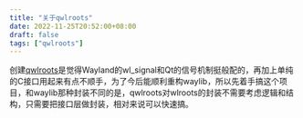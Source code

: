 ```yaml
---
title: "关于qwlroots"
date: 2022-11-25T20:52:00+08:00
draft: false
tags: ["qwlroots"]
---
```


创建[qwlroots](https://github.com/vioken/qwlroots/)是觉得Wayland的wl_signal和Qt的信号机制挺般配的，再加上单纯的C接口用起来有点不顺手，为了今后能顺利重构waylib，所以先着手搞这个项目，和waylib那种封装不同的是，qwlroots对wlroots的封装不需要考虑逻辑和结构，只需要把接口层做封装，相对来说可以快速搞。
